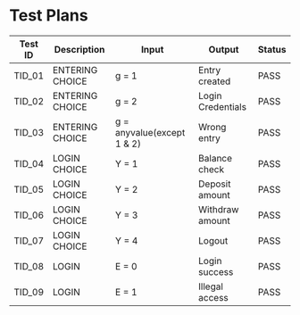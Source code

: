 # Test Plans

| **Test ID** | **Description** | **Input** | **Output** | **Status** |
| --- | --- | --- | --- | --- |
| TID\_01 | ENTERING CHOICE | g = 1 | Entry created | PASS ||
| TID\_02 | ENTERING CHOICE | g = 2 | Login Credentials | PASS |
| TID\_03 | ENTERING CHOICE | g = anyvalue(except 1 & 2) | Wrong entry  | PASS |
| TID\_04 | LOGIN CHOICE | Y = 1 | Balance check | PASS |
| TID\_05 | LOGIN CHOICE | Y = 2 | Deposit amount | PASS |
| TID\_06 | LOGIN CHOICE | Y = 3 | Withdraw amount | PASS |
| TID\_07 | LOGIN CHOICE | Y = 4 | Logout | PASS |
| TID\_08 | LOGIN | E = 0 | Login success | PASS |
| TID\_09 | LOGIN | E = 1 | Illegal access | PASS |
